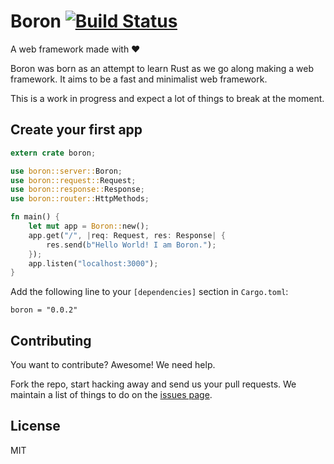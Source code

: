 # Boron [![Build Status](https://travis-ci.org/troposphere/boron.svg?branch=master)](https://travis-ci.org/troposphere/boron)

A web framework made with ❤

Boron was born as an attempt to learn Rust as we go along making a web framework. It aims to be a fast and minimalist web framework.

This is a work in progress and expect a lot of things to break at the moment.

## Create your first app

```rust
extern crate boron;

use boron::server::Boron;
use boron::request::Request;
use boron::response::Response;
use boron::router::HttpMethods;

fn main() {
    let mut app = Boron::new();
    app.get("/", |req: Request, res: Response| {
        res.send(b"Hello World! I am Boron.");
    });
    app.listen("localhost:3000");
}
```

Add the following line to your `[dependencies]` section in `Cargo.toml`:

```
boron = "0.0.2"
```

## Contributing

You want to contribute? Awesome! We need help.

Fork the repo, start hacking away and send us your pull requests. We maintain a list of things to do on the [issues page](https://github.com/troposphere/boron/issues).

## License

MIT

